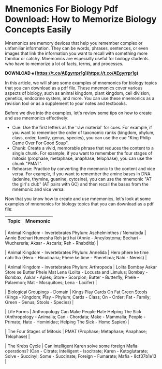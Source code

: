 
 
# Mnemonics For Biology Pdf Download: How to Memorize Biology Concepts Easily
 
Mnemonics are memory devices that help you remember complex or unfamiliar information. They can be words, phrases, sentences, or even images that link the information you want to recall with something more familiar or catchy. Mnemonics are especially useful for biology students who have to memorize a lot of facts, terms, and processes.
 
**DOWNLOAD ⚹ [https://t.co/AEgyrrpr1g](https://t.co/AEgyrrpr1g)**


 
In this article, we will share some examples of mnemonics for biology topics that you can download as a pdf file. These mnemonics cover various aspects of biology, such as animal kingdom, plant kingdom, cell division, genetics, endocrine system, and more. You can use these mnemonics as a revision tool or as a supplement to your notes and textbooks.
 
Before we dive into the examples, let's review some tips on how to create and use mnemonics effectively:
 
- Cue: Use the first letters as the 'raw material' for cues. For example, if you want to remember the order of taxonomic ranks (kingdom, phylum, class, order, family, genus, species), you can use the cue "King Philip Came Over For Good Soup".
- Chunk: Create a vivid, memorable phrase that reduces the content to a single chunk. For example, if you want to remember the four stages of mitosis (prophase, metaphase, anaphase, telophase), you can use the chunk "PMAT".
- Rehearse: Practice by converting the mnemonic to the content and vice versa. For example, if you want to remember the amine bases in DNA (adenine, thymine, guanine, cytosine), you can use the mnemonic "AT the girl's club" (AT pairs with GC) and then recall the bases from the mnemonic and vice versa.

Now that you know how to create and use mnemonics, let's look at some examples of mnemonics for biology topics that you can download as a pdf file:

| Topic | Mnemonic |
| --- | --- |

| Animal Kingdom - Invertebrates Phylum: Aschelminthes / Nematoda | Annie Bechari Humesha Reh jati hai
(Annie - Ancylostoma; Bechari - Wuchereria; Aksar - Ascaris; Reh - Rhabditis) |

| Animal Kingdom - Invertebrates Phylum: Annelida | Hero phere ke time nahi tha
(Hero - Hirudinaria; Phere ke time - Pheretima; Nahi - Nereis) |

| Animal Kingdom - Invertebrates Phylum: Arthropoda | Lolita Bombay Aakar Store se Butter Phele Mat Lena
(Lolita - Locusta and Limulus; Bombay - Bombax; Aakar - Apies; Store - Scorpion; Butter - Butterfly; Phele - Palaemon; Mat - Mosquitoes; Lena - Lacifer) |

| Biological Groupings - Domain | Kings Play Cards On Fat Green Stools
(Kings - Kingdom; Play - Phylum; Cards - Class; On - Order; Fat - Family; Green - Genus; Stools - Species) |

| Life Forms | Anthropology Can Make People Hate Helping The Sick
(Anthropology - Animalia; Can - Chordata; Make - Mammalia; People - Primate; Hate - Hominidae; Helping The Sick - Homo Sapien) |

| The Four Stages of Mitosis | PMAT
(Prophase; Metaphase; Anaphase; Telophase) |

| The Krebs Cycle | Can intelligent Karen solve some foreign Mafia operations?
(Can - Citrate; Intelligent - Isocitrate; Karen - Ketoglutarate; Solve - Succinyl; Some - Succinate; Foreign - Fumarate; Mafia - 8cf37b1e13
<br>
 |